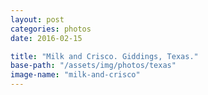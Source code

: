```yaml
---
layout: post
categories: photos
date: 2016-02-15

title: "Milk and Crisco. Giddings, Texas."
base-path: "/assets/img/photos/texas"
image-name: "milk-and-crisco"
---
```


